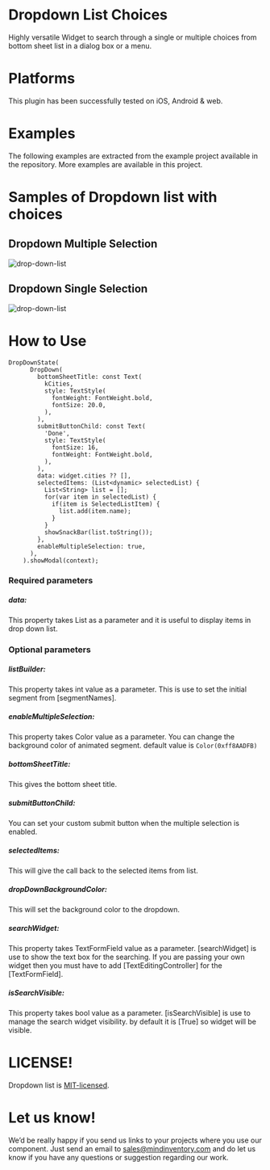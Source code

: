 # Dropdown List Choices
Highly versatile Widget to search through a single or multiple choices from bottom sheet list in a dialog box or a menu.

# Platforms
This plugin has been successfully tested on iOS, Android & web.

# Examples
The following examples are extracted from the example project available in the repository. More examples are available in this project.

# Samples of Dropdown list with choices

## Dropdown Multiple Selection
![drop-down-list](https://github.com/Mindinventory/drop_down_list/blob/main/assets/drop_down_multiple_selection.gif)

## Dropdown Single Selection
![drop-down-list](https://github.com/Mindinventory/drop_down_list/blob/main/assets/drop_down_single_selection.gif)

# How to Use
```
DropDownState(
      DropDown(
        bottomSheetTitle: const Text(
          kCities,
          style: TextStyle(
            fontWeight: FontWeight.bold,
            fontSize: 20.0,
          ),
        ),
        submitButtonChild: const Text(
          'Done',
          style: TextStyle(
            fontSize: 16,
            fontWeight: FontWeight.bold,
          ),
        ),
        data: widget.cities ?? [],
        selectedItems: (List<dynamic> selectedList) {
          List<String> list = [];
          for(var item in selectedList) {
            if(item is SelectedListItem) {
              list.add(item.name);
            }
          }
          showSnackBar(list.toString());
        },
        enableMultipleSelection: true,
      ),
    ).showModal(context);
```

### Required parameters

##### data:
This property takes List<SelectedListItem> as a parameter and it is useful to display items in drop down list.

### Optional parameters

##### listBuilder:
This property takes int value as a parameter. This is use to set the initial segment from [segmentNames].

##### enableMultipleSelection:
This property takes Color value as a parameter. You can change the background color of animated segment. default value is `Color(0xff8AADFB)`

##### bottomSheetTitle:
This gives the bottom sheet title.

##### submitButtonChild:
You can set your custom submit button when the multiple selection is enabled.

##### selectedItems:
This will give the call back to the selected items from list.

##### dropDownBackgroundColor:
This will set the background color to the dropdown.

##### searchWidget:
This property takes TextFormField value as a parameter. [searchWidget] is use to show the text box for the searching. If you are passing your own widget then you must have to add [TextEditingController] for the [TextFormField].

##### isSearchVisible:
This property takes bool value as a parameter. [isSearchVisible] is use to manage the search widget visibility. by default it is [True] so widget will be visible.


# LICENSE!

Dropdown list is [MIT-licensed](https://github.com/Mindinventory/drop_down_list/blob/main/LICENSE "MIT-licensed").

# Let us know!

We’d be really happy if you send us links to your projects where you use our component. Just send an email to sales@mindinventory.com and do let us know if you have any questions or suggestion regarding our work.
